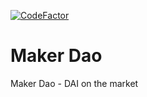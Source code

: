 [![CodeFactor](https://www.codefactor.io/repository/github/konscanner/maker-dao/badge)](https://www.codefactor.io/repository/github/konscanner/maker-dao)

# Maker Dao

Maker Dao - DAI on the market
